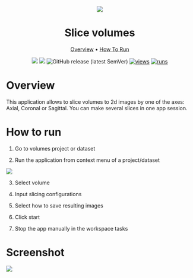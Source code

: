 <div align="center" markdown>
<img src="https://user-images.githubusercontent.com/115161827/216693193-e888bc84-7e47-4e17-a4ad-fe4b9692ece3.jpg"/>  

# Slice volumes
  
<p align="center">
  <a href="#Overview">Overview</a> •
  <a href="#How-To-Run">How To Run</a> 
</p>
  
[![](https://img.shields.io/badge/supervisely-ecosystem-brightgreen)](../../../../supervisely-ecosystem/slice-volumes)
[![](https://img.shields.io/badge/slack-chat-green.svg?logo=slack)](https://supervisely.com/slack)
![GitHub release (latest SemVer)](https://img.shields.io/github/v/release/supervisely-ecosystem/slice-volumes)
[![views](https://app.supervisely.com/img/badges/views/supervisely-ecosystem/slice-volumes)](https://supervisely.com)
[![runs](https://app.supervisely.com/img/badges/runs/supervisely-ecosystem/slice-volumes)](https://supervisely.com)

</div>


# Overview
This application allows to slice volumes to 2d images by one of the axes: Axial, Coronal or Sagittal. You can make several slices in one app session.

# How to run

1. Go to volumes project or dataset

2. Run the application from context menu of a project/dataset

<img src="https://user-images.githubusercontent.com/12828725/216708941-2196522c-3e1c-459a-90a6-1b267fc1b44e.png">

3. Select volume

4. Input slicing configurations

5. Select how to save resulting images

6. Click start

7. Stop the app manually in the workspace tasks 

# Screenshot

<img src="https://user-images.githubusercontent.com/115161827/216695319-a2a577fc-c9ce-4b61-808b-1526aa7e926e.png">
